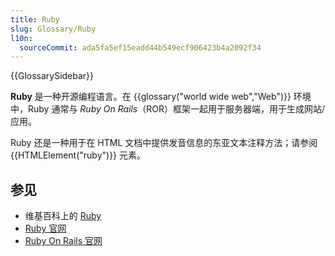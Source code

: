 ```yaml
---
title: Ruby
slug: Glossary/Ruby
l10n:
  sourceCommit: ada5fa5ef15eadd44b549ecf906423b4a2092f34
---
```


{{GlossarySidebar}}

**Ruby** 是一种开源编程语言。在 {{glossary("world wide web","Web")}} 环境中，Ruby 通常与 _Ruby On Rails_（ROR）框架一起用于服务器端，用于生成网站/应用。

Ruby 还是一种用于在 HTML 文档中提供发音信息的东亚文本注释方法；请参阅 {{HTMLElement("ruby")}} 元素。

## 参见

- 维基百科上的 [Ruby](https://zh.wikipedia.org/wiki/Ruby)
- [Ruby 官网](https://www.ruby-lang.org)
- [Ruby On Rails 官网](https://rubyonrails.org/)
